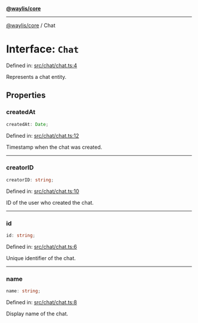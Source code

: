 [**@waylis/core**](../index.md)

***

[@waylis/core](../index.md) / Chat

# Interface: `Chat`

Defined in: [src/chat/chat.ts:4](https://github.com/waylis/core/blob/ec4e52cc907d26692651cc5868e974b2792624f2/src/chat/chat.ts#L4)

Represents a chat entity.

## Properties

### createdAt

```ts
createdAt: Date;
```

Defined in: [src/chat/chat.ts:12](https://github.com/waylis/core/blob/ec4e52cc907d26692651cc5868e974b2792624f2/src/chat/chat.ts#L12)

Timestamp when the chat was created.

***

### creatorID

```ts
creatorID: string;
```

Defined in: [src/chat/chat.ts:10](https://github.com/waylis/core/blob/ec4e52cc907d26692651cc5868e974b2792624f2/src/chat/chat.ts#L10)

ID of the user who created the chat.

***

### id

```ts
id: string;
```

Defined in: [src/chat/chat.ts:6](https://github.com/waylis/core/blob/ec4e52cc907d26692651cc5868e974b2792624f2/src/chat/chat.ts#L6)

Unique identifier of the chat.

***

### name

```ts
name: string;
```

Defined in: [src/chat/chat.ts:8](https://github.com/waylis/core/blob/ec4e52cc907d26692651cc5868e974b2792624f2/src/chat/chat.ts#L8)

Display name of the chat.
